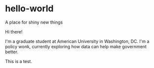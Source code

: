 # hello-world
A place for shiny new things

Hi there!

I'm a graduate student at American University in Washington, DC. I'm a policy wonk, currently exploring how data can help make government better.

This is a test.